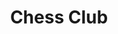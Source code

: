 ---
title: Chess Club
description: The OHA Chess Club  meets monthly at the Reformed Presbyterian Curch on City Line road in Oswego. All ages and abilities are welcome to join us. 
draft: false
---